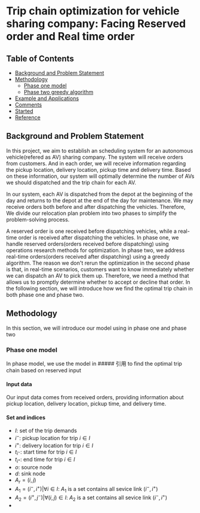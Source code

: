 # Trip chain optimization for vehicle sharing company: Facing Reserved order and Real time order

## Table of Contents
- [Background and Problem Statement](#background-and-problem-statement)
- [Methodology](#methodology)
  - [Phase one model](#phase-one-model)
  - [Phase two greedy algorithm](#phase-two-greedy-algorithm)
- [Example and Applications](#example-and-applications)
- [Comments](#comments)
- [Started](#started)
- [Reference](#reference)

## Background and Problem Statement
In this project, we aim to establish an scheduling system for an autonomous vehicle(refered as AV) sharing company. 
The system will receive orders from customers. And in each order, we will receive information regarding the pickup location, delivery location, pickup time and delivery time.
Based on these information, our system will optimally determine the number of AVs we should dispatched and the trip chain for each AV.

In our system, each AV is dispatched from the depot at the beginning of the day and returns to the depot at the end of the day for maintenance. 
We may receive orders both before and after dispatching the vehicles.
Therefore, We divide our relocation plan problem into two phases to simplify the problem-solving process.

A reserved order is one received before dispatching vehicles, while a real-time order is received after dispatching the vehicles.
In phase one, we handle reserved orders(orders received before dispatching) using operations research methods for optimization.
In phase two, we address real-time orders(orders received after dispatching) using a greedy algorithm.
The reason we don't rerun the optimization in the second phase is that, in real-time scenarios, customers want to know immediately whether we can dispatch an AV to pick them up. 
Therefore, we need a method that allows us to promptly determine whether to accept or decline that order.
In the following section, we will introduce how we find the optimal trip chain in both phase one and phase two. 

## Methodology

In this section, we will introduce our model using in phase one and phase two

### Phase one model

In phase model, we use the model in ##### 引用 to find the optimal trip chain based on reserved input

#### Input data
Our input data comes from received orders, providing information about pickup location, delivery location, pickup time, and delivery time.

#### Set and indices 

- $I$: set of the trip demands
- $i^-$: pickup location for trip $i\in I$
- $i^+$: delivery location for trip $i\in I$
- $t_{i^-}$: start time for trip $i\in I$
- $t_{i^+}$: end time for trip $i\in I$
- $o$: source node
- $d$: sink node
- $A_r = {(i,j)}$
- $A_1 = {(i^-,i^+)|\forall i \in I}$: $A_1$ is a set contains all sevice link $(i^-,i^+)$
- $A_2 = {(i^+,j^-)|\forall (i,j) \in I}$: $A_2$ is a set contains all sevice link $(i^-,i^+)$
- 
